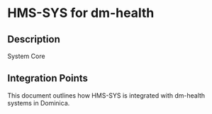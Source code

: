 # HMS-SYS for dm-health

## Description

System Core

## Integration Points

This document outlines how HMS-SYS is integrated with dm-health systems in Dominica.
